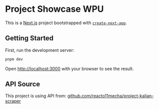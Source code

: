# Project Showcase WPU

This is a [Next.js](https://nextjs.org/) project bootstrapped with [`create-next-app`](https://github.com/vercel/next.js/tree/canary/packages/create-next-app).

## Getting Started

First, run the development server:

```bash
pnpm dev
```

Open [http://localhost:3000](http://localhost:3000) with your browser to see the result.

## API Source

This project is using API from: [github.com/reacto11mecha/project-kalian-scraper](https://github.com/reacto11mecha/project-kalian-scraper)

